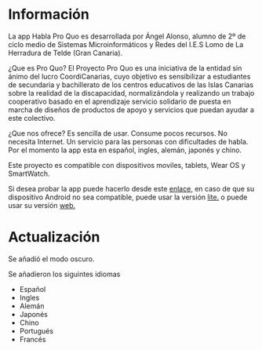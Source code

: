# Información

La app Habla Pro Quo es desarrollada por Ángel Alonso, alumno de 2º de ciclo medio de Sistemas Microinformáticos y Redes del I.E.S Lomo de La Herradura de Telde (Gran Canaria).

¿Que es Pro Quo?
El Proyecto Pro Quo es una iniciativa de la entidad sin ánimo del lucro CoordiCanarias, cuyo objetivo es sensibilizar a estudiantes de secundaria y bachillerato de los centros educativos de las Islas Canarias sobre la realidad de la discapacidad, normalizándola y realizando un trabajo cooperativo basado en el aprendizaje servicio solidario de puesta en marcha de diseños de productos de apoyo y servicios que puedan ayudar a este colectivo.

¿Que nos ofrece?
Es sencilla de usar.
Consume pocos recursos.
No necesita Internet.
Un servicio para las personas con dificultades de habla.
Por el momento la app esta en español, ingles, alemán, japonés y chino.

Este proyecto es compatible con dispositivos moviles, tablets, Wear OS y SmartWatch.

Si desea probar la app puede hacerlo desde este [enlace,](https://play.google.com/store/apps/details?id=com.hablaproquo) en caso de que su dispositivo Android no sea compatible, puede usar la versión [lite.](https://github.com/HablaProQuo/hablaproquo.github.io/releases) o puede usar su versión [web.](https://hablaproquo.github.io)

# Actualización
Se añadió el modo oscuro.

Se añadieron los siguintes idiomas

- Español
- Ingles
- Alemán
- Japonés
- Chino
- Portugués
- Francés
